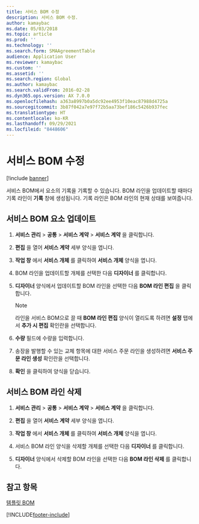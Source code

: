 ```yaml
---
title: 서비스 BOM 수정
description: 서비스 BOM 수정.
author: kamaybac
ms.date: 05/03/2018
ms.topic: article
ms.prod: ''
ms.technology: ''
ms.search.form: SMAAgreementTable
audience: Application User
ms.reviewer: kamaybac
ms.custom: ''
ms.assetid: ''
ms.search.region: Global
ms.author: kamaybac
ms.search.validFrom: 2016-02-28
ms.dyn365.ops.version: AX 7.0.0
ms.openlocfilehash: a363a8997b0a5dc92ee4953f10eac87988d4725a
ms.sourcegitcommit: 3b87f042a7e97f72b5aa73bef186c5426b937fec
ms.translationtype: HT
ms.contentlocale: ko-KR
ms.lasthandoff: 09/29/2021
ms.locfileid: "8448606"
---
```

# <a name="modify-a-service-bom"></a>서비스 BOM 수정 

[!include [banner](../includes/banner.md)]


서비스 BOM에서 요소의 기록을 기록할 수 있습니다. BOM 라인을 업데이트할 때마다 기록 라인이 **기록** 창에 생성됩니다. 기록 라인은 BOM 라인의 현재 상태를 보여줍니다.

## <a name="update-a-service-bom-element"></a>서비스 BOM 요소 업데이트

1.  **서비스 관리** \> **공통** \> **서비스 계약** \> **서비스 계약** 을 클릭합니다.

2.  **편집** 을 열어 **서비스 계약** 세부 양식을 엽니다.

3.  **작업 창** 에서 **서비스 개체** 를 클릭하여 **서비스 개체** 양식을 엽니다.

4.  BOM 라인을 업데이트할 개체를 선택한 다음 **디자이너** 를 클릭합니다.

5.  **디자이너** 양식에서 업데이트할 BOM 라인을 선택한 다음 **BOM 라인 편집** 을 클릭합니다.
    
    > [!NOTE]
    > <P>라인을 서비스 BOM으로 끌 때 <STRONG>BOM 라인 편집</STRONG> 양식이 열리도록 하려면 <STRONG>설정</STRONG> 탭에서 <STRONG>추가 시 편집</STRONG> 확인란을 선택합니다.</P>

6.  **수량** 필드에 수량을 입력합니다.

7.  송장을 발행할 수 있는 교체 항목에 대한 서비스 주문 라인을 생성하려면 **서비스 주문 라인 생성** 확인란을 선택합니다.

8.  **확인** 을 클릭하여 양식을 닫습니다.

## <a name="delete-a-service-bom-line"></a>서비스 BOM 라인 삭제

1.  **서비스 관리** \> **공통** \> **서비스 계약** \> **서비스 계약** 을 클릭합니다.

2.  **편집** 을 열어 **서비스 계약** 세부 양식을 엽니다.

3.  **작업 창** 에서 **서비스 개체** 를 클릭하여 **서비스 개체** 양식을 엽니다.

4.  서비스 BOM 라인 양식을 삭제할 개체를 선택한 다음 **디자이너** 를 클릭합니다.

5.  **디자이너** 양식에서 삭제할 BOM 라인을 선택한 다음 **BOM 라인 삭제** 를 클릭합니다.

## <a name="see-also"></a>참고 항목

[템플릿 BOM](template-boms.md)

  




[!INCLUDE[footer-include](../../includes/footer-banner.md)]